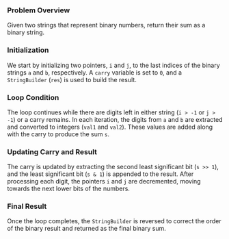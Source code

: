 ### Problem Overview
Given two strings that represent binary numbers, return their sum as a binary string.

### Initialization

We start by initializing two pointers, `i` and `j`, to the last indices of the binary strings `a` and `b`, respectively. A `carry` variable is set to `0`, and a `StringBuilder` (`res`) is used to build the result.

### Loop Condition

The loop continues while there are digits left in either string (`i > -1` or `j > -1`) or a carry remains. In each iteration, the digits from `a` and `b` are extracted and converted to integers (`val1` and `val2`). These values are added along with the carry to produce the sum `s`.

### Updating Carry and Result

The carry is updated by extracting the second least significant bit (`s >> 1`), and the least significant bit (`s & 1`) is appended to the result. After processing each digit, the pointers `i` and `j` are decremented, moving towards the next lower bits of the numbers.

### Final Result

Once the loop completes, the `StringBuilder` is reversed to correct the order of the binary result and returned as the final binary sum.
